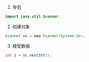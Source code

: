 1. 导包
```java
import java.util.Scanner;
```
2. 创建对象
```java
Scanner sc = new Scanner(System.in);
```
3. 接受数据
```java
int i = sc.nextInt();
```